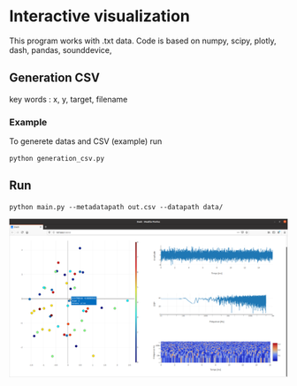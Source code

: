 # Interactive visualization
This program works with .txt data.
Code is based on numpy, scipy, plotly, dash, pandas, sounddevice, 

## Generation CSV
key words : x, y, target, filename

### Example
To generete datas and CSV (example) run
```
python generation_csv.py
```

## Run
```
python main.py --metadatapath out.csv --datapath data/
```

![example](example.png)
